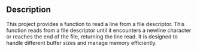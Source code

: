 ## Description

This project provides a function to read a line from a file descriptor. This function reads from a file descriptor until it encounters a newline character or reaches the end of the file, returning the line read. It is designed to handle different buffer sizes and manage memory efficiently.
